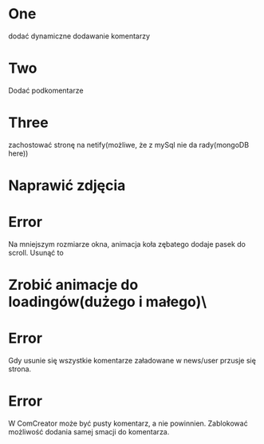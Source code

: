 # One 
dodać dynamiczne dodawanie komentarzy 

# Two 
Dodać podkomentarze 

# Three
zachostować stronę na netify(możliwe, że z mySql nie da rady(mongoDB here))

# Naprawić zdjęcia

# Error

Na mniejszym rozmiarze okna, animacja koła zębatego dodaje pasek do scroll. Usunąć to
# Zrobić animacje do loadingów(dużego i małego)\


# Error 
Gdy usunie się wszystkie komentarze załadowane w news/user przusje się strona.

# Error 
W ComCreator może być pusty komentarz, a nie powinnien. Zablokować możliwość dodania samej smacji do komentarza.
 